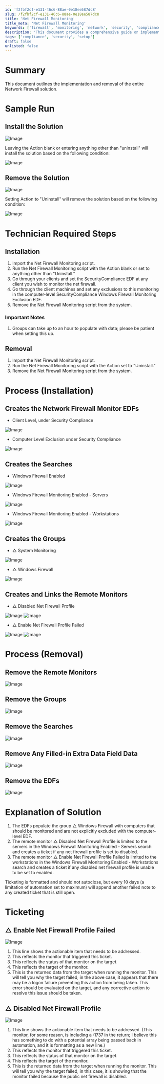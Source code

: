 ```yaml
---
id: 'f2fbf2cf-e131-46c6-88ae-0e18ee587dc8'
slug: /f2fbf2cf-e131-46c6-88ae-0e18ee587dc8
title: 'Net Firewall Monitoring'
title_meta: 'Net Firewall Monitoring'
keywords: ['firewall', 'monitoring', 'network', 'security', 'compliance']
description: 'This document provides a comprehensive guide on implementing and removing the Network Firewall solution, detailing the steps required for installation and removal, as well as the processes involved in monitoring network firewall statuses. It includes important notes and troubleshooting tips for effective management of the firewall solution.'
tags: ['compliance', 'security', 'setup']
draft: false
unlisted: false
---
```


# Summary

This document outlines the implementation and removal of the entire Network Firewall solution.

# Sample Run

## Install the Solution

![Image](../../../static/img/docs/f2fbf2cf-e131-46c6-88ae-0e18ee587dc8/image_1.webp)

Leaving the Action blank or entering anything other than "uninstall" will install the solution based on the following condition:

![Image](../../../static/img/docs/f2fbf2cf-e131-46c6-88ae-0e18ee587dc8/image_2.webp)

## Remove the Solution

![Image](../../../static/img/docs/f2fbf2cf-e131-46c6-88ae-0e18ee587dc8/image_3.webp)

Setting Action to "Uninstall" will remove the solution based on the following condition:

![Image](https://proval.itglue.com/../../../static/img/docs/f2fbf2cf-e131-46c6-88ae-0e18ee587dc8/image_2.webp)

# Technician Required Steps

## Installation

1. Import the Net Firewall Monitoring script.
2. Run the Net Firewall Monitoring script with the Action blank or set to anything other than "Uninstall."
3. Go through your clients and set the SecurityCompliance EDF at any client you wish to monitor the net firewall.
4. Go through the client machines and set any exclusions to this monitoring in the computer-level SecurityCompliance Windows Firewall Monitoring Exclusion EDF.
5. Remove the Net Firewall Monitoring script from the system.

### Important Notes

1. Groups can take up to an hour to populate with data; please be patient when setting this up.

## Removal

1. Import the Net Firewall Monitoring script.
2. Run the Net Firewall Monitoring script with the Action set to "Uninstall."
3. Remove the Net Firewall Monitoring script from the system.

# Process (Installation)

## Creates the Network Firewall Monitor EDFs

- Client Level, under Security Compliance

![Image](../../../static/img/docs/f2fbf2cf-e131-46c6-88ae-0e18ee587dc8/image_4.webp)

- Computer Level Exclusion under Security Compliance

![Image](../../../static/img/docs/f2fbf2cf-e131-46c6-88ae-0e18ee587dc8/image_5.webp)

## Creates the Searches

- Windows Firewall Enabled

![Image](../../../static/img/docs/f2fbf2cf-e131-46c6-88ae-0e18ee587dc8/image_6.webp)

- Windows Firewall Monitoring Enabled - Servers

![Image](../../../static/img/docs/f2fbf2cf-e131-46c6-88ae-0e18ee587dc8/image_7.webp)

- Windows Firewall Monitoring Enabled - Workstations

![Image](../../../static/img/docs/f2fbf2cf-e131-46c6-88ae-0e18ee587dc8/image_8.webp)

## Creates the Groups

- △ System Monitoring

![Image](../../../static/img/docs/f2fbf2cf-e131-46c6-88ae-0e18ee587dc8/image_9.webp)

- △ Windows Firewall

![Image](../../../static/img/docs/f2fbf2cf-e131-46c6-88ae-0e18ee587dc8/image_10.webp)

## Creates and Links the Remote Monitors

- △ Disabled Net Firewall Profile

![Image](../../../static/img/docs/f2fbf2cf-e131-46c6-88ae-0e18ee587dc8/image_11.webp)
![Image](../../../static/img/docs/f2fbf2cf-e131-46c6-88ae-0e18ee587dc8/image_12.webp)

- △ Enable Net Firewall Profile Failed

![Image](../../../static/img/docs/f2fbf2cf-e131-46c6-88ae-0e18ee587dc8/image_13.webp)
![Image](../../../static/img/docs/f2fbf2cf-e131-46c6-88ae-0e18ee587dc8/image_14.webp)

# Process (Removal)

## Remove the Remote Monitors

![Image](../../../static/img/docs/f2fbf2cf-e131-46c6-88ae-0e18ee587dc8/image_15.webp)

## Remove the Groups

![Image](../../../static/img/docs/f2fbf2cf-e131-46c6-88ae-0e18ee587dc8/image_16.webp)

## Remove the Searches

![Image](../../../static/img/docs/f2fbf2cf-e131-46c6-88ae-0e18ee587dc8/image_17.webp)

## Remove Any Filled-in Extra Data Field Data

![Image](../../../static/img/docs/f2fbf2cf-e131-46c6-88ae-0e18ee587dc8/image_18.webp)

## Remove the EDFs

![Image](../../../static/img/docs/f2fbf2cf-e131-46c6-88ae-0e18ee587dc8/image_19.webp)

# Explanation of Solution

1. The EDFs populate the group △ Windows Firewall with computers that should be monitored and are not explicitly excluded with the computer-level EDF.
2. The remote monitor △ Disabled Net Firewall Profile is limited to the servers in the Windows Firewall Monitoring Enabled - Servers search and creates a ticket if any net firewall profile is set to disabled.
3. The remote monitor △ Enable Net Firewall Profile Failed is limited to the workstations in the Windows Firewall Monitoring Enabled - Workstations search and creates a ticket if any disabled net firewall profile is unable to be set to enabled.

Ticketing is formatted and should not autoclose, but every 10 days (a limitation of automation set to maximum) will append another failed note to any created ticket that is still open.

# Ticketing

## △ Enable Net Firewall Profile Failed

![Image](../../../static/img/docs/f2fbf2cf-e131-46c6-88ae-0e18ee587dc8/image_20.webp)

1. This line shows the actionable item that needs to be addressed.
2. This reflects the monitor that triggered this ticket.
3. This reflects the status of that monitor on the target.
4. This reflects the target of the monitor.
5. This is the returned data from the target when running the monitor. This will tell you why the target failed; in the above case, it appears that there may be a logon failure preventing this action from being taken. This error should be evaluated on the target, and any corrective action to resolve this issue should be taken.

## △ Disabled Net Firewall Profile

![Image](../../../static/img/docs/f2fbf2cf-e131-46c6-88ae-0e18ee587dc8/image_21.webp)

1. This line shows the actionable item that needs to be addressed. (This monitor, for some reason, is including a :1737 in the return; I believe this has something to do with a potential array being passed back in automation, and it is formatting as a new line.)
2. This reflects the monitor that triggered this ticket.
3. This reflects the status of that monitor on the target.
4. This reflects the target of the monitor.
5. This is the returned data from the target when running the monitor. This will tell you why the target failed; in this case, it is showing that the monitor failed because the public net firewall is disabled.

